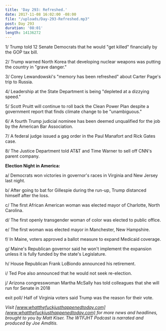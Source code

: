 ```yaml
---
title: 'Day 293: Refreshed.'
date: 2017-11-08 16:02:00 -08:00
file: "/uploads/Day-293-Refreshed.mp3"
post: Day 293
duration: '08:01'
length: 14136272
---
```


1/ Trump told 12 Senate Democrats that he would "get killed" financially by the GOP tax bill.

2/ Trump warned North Korea that developing nuclear weapons was putting the country in "grave danger."

3/ Corey Lewandowski's "memory has been refreshed" about Carter Page's trip to Russia.

4/ Leadership at the State Department is being "depleted at a dizzying speed."

5/ Scott Pruitt will continue to roll back the Clean Power Plan despite a government report that finds climate change to be "unambiguous."

6/ A fourth Trump judicial nominee has been deemed unqualified for the job by the American Bar Association.

7/ A federal judge issued a gag order in the Paul Manafort and Rick Gates case.

8/ The Justice Department told AT&T and Time Warner to sell off CNN's parent company.

**Election Night in America:**

a/ Democrats won victories in governor's races in Virginia and New Jersey last night.

b/ After going to bat for Gillespie during the run-up, Trump distanced himself after the loss.

c/ The first African American woman was elected mayor of Charlotte, North Carolina.

d/ The first openly transgender woman of color was elected to public office.

e/ The first woman was elected mayor in Manchester, New Hampshire.

f/ In Maine, voters approved a ballot measure to expand Medicaid coverage.

g/ Maine's Republican governor said he won't implement the expansion unless it is fully funded by the state's Legislature.

h/ House Republican Frank LoBiondo announced his retirement.

i/ Ted Poe also announced that he would not seek re-election.

j/ Arizona congresswoman Martha McSally has told colleagues that she will run for Senate in 2018

exit poll/ Half of Virginia voters said Trump was the reason for their vote.

*Visit [www.whatthefuckjusthappenedtoday.com](www.whatthefuckjusthappenedtoday.com) for more news and headlines, brought to you by Matt Kiser. The WTFJHT Podcast is narrated and produced by Joe Amditis.*